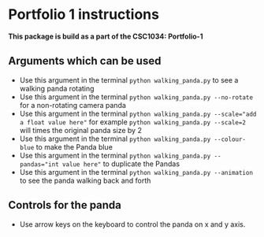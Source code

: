 Portfolio 1 instructions
===========

**This package is build as a part of the CSC1034: Portfolio-1**

## **Arguments which can be used**

+ Use this argument in the terminal `python walking_panda.py` to see a walking panda rotating
+ Use this argument in the terminal `python walking_panda.py --no-rotate` for a non-rotating camera panda
+ Use this argument in the terminal `python walking_panda.py --scale="add a float value here"` for example `python walking_panda.py --scale=2` 
will times the original panda size by 2
+ Use this argument in the terminal `python walking_panda.py --colour-blue` to make the Panda blue
+ Use this argument in the terminal `python walking_panda.py --pandas="int value here"` to duplicate the Pandas
+ Use this argument in the terminal `python walking_panda.py --animation` to see the panda walking back and forth 

## **Controls for the panda**
+ Use arrow keys on the keyboard to control the panda on x and y axis.
